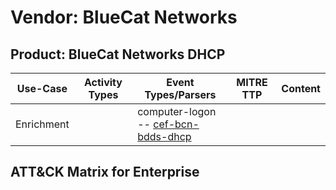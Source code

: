 Vendor: BlueCat Networks
========================
Product: BlueCat Networks DHCP
------------------------------
|  Use-Case  | Activity Types | Event Types/Parsers                                                                           | MITRE TTP | Content |
|:----------:| -------------- | --------------------------------------------------------------------------------------------- | --------- | ------- |
| Enrichment |                |  computer-logon<br> -- [cef-bcn-bdds-dhcp](../Parsers/parserContent_cef-bcn-bdds-dhcp.md)<br> |           |         |

ATT&CK Matrix for Enterprise
----------------------------
